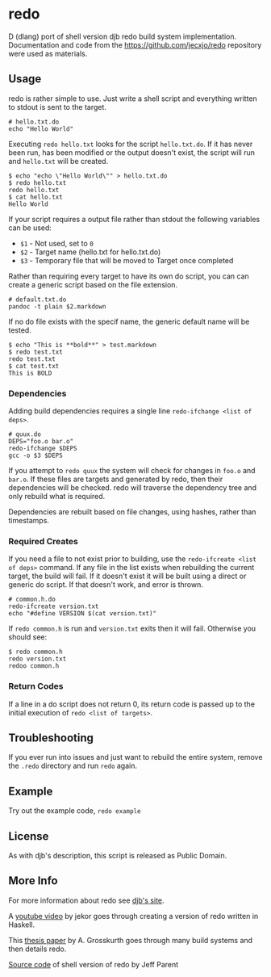 # redo
D (dlang) port of shell version djb redo build system implementation.
Documentation and code from the https://github.com/jecxjo/redo repository were used as materials.

## Usage

redo is rather simple to use. Just write a shell script and everything written
to stdout is sent to the target.

    # hello.txt.do
    echo "Hello World"

Executing `redo hello.txt` looks for the script `hello.txt.do`. If it has never been
run, has been modified or the output doesn't exist, the script will run and
`hello.txt` will be created.

    $ echo "echo \"Hello World\"" > hello.txt.do
    $ redo hello.txt
    redo hello.txt
    $ cat hello.txt
    Hello World

If your script requires a output file rather than stdout the following variables
can be used:

  - `$1` - Not used, set to `0`
  - `$2` - Target name (hello.txt for hello.txt.do)
  - `$3` - Temporary file that will be moved to Target once completed

Rather than requiring every target to have its own do script, you can can
create a generic script based on the file extension.

    # default.txt.do
    pandoc -t plain $2.markdown

If no do file exists with the specif name, the generic default name will be tested.

    $ echo "This is **bold**" > test.markdown
    $ redo test.txt
    redo test.txt
    $ cat test.txt
    This is BOLD

### Dependencies

Adding build dependencies requires a single line `redo-ifchange <list of deps>`.

    # quux.do
    DEPS="foo.o bar.o"
    redo-ifchange $DEPS
    gcc -o $3 $DEPS

If you attempt to `redo quux` the system will check for changes in `foo.o` and
`bar.o`. If these files are targets and generated by redo, then their
dependencies will be checked. redo will traverse the dependency tree and only
rebuild what is required.

Dependencies are rebuilt based on file changes, using hashes, rather than timestamps.

### Required Creates

If you need a file to not exist prior to building, use the
`redo-ifcreate <list of deps>` command. If any file in the list exists when
rebuilding the current target, the build will fail. If it doesn't exist it will
be built using a direct or generic do script. If that doesn't work, and error
is thrown.

    # common.h.do
    redo-ifcreate version.txt
    echo "#define VERSION $(cat version.txt)"

If `redo common.h` is run and `version.txt` exits then it will fail. Otherwise
you should see:

    $ redo common.h
    redo version.txt
    redoo common.h

### Return Codes

If a line in a do script does not return 0, its return code is passed up to the
initial execution of `redo <list of targets>`. 

## Troubleshooting

If you ever run into issues and just want to rebuild the entire system, remove
the `.redo` directory and run `redo` again.

## Example

Try out the example code, `redo example`

## License

As with djb's description, this script is released as Public Domain.

## More Info

For more information about redo see [djb's site](http://cr.yp.to/redo.html).

A [youtube video](https://www.youtube.com/watch?v=zZ_nI9E9g0I) by jekor goes
through creating a version of redo written in Haskell.

This [thesis paper](http://grosskurth.ca/papers/mmath-thesis.pdf) by
A. Grosskurth goes through many build systems and then details redo.

[Source code](https://github.com/jecxjo/redo) of shell version of redo by Jeff Parent
